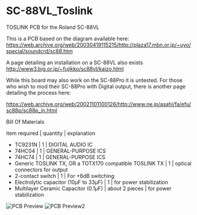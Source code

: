 # SC-88VL_Toslink
TOSLINK PCB for the Roland SC-88VL


This is a PCB based on the diagram available here: https://web.archive.org/web/20030419115215/http://plaza17.mbn.or.jp/~uyo/special/soundcrd/sc88.htm

A page detailing an installation on a SC-88VL also exists
http://www3.big.or.jp/~fujikko/sc88vl/kaizo.html

While this board may also work on the SC-88Pro it is untested.
For those who wish to mod their SC-88Pro with Digital output, there is another page detailing the process here: 

https://web.archive.org/web/20021101100126/http://www.ne.jp/asahi/fa/efu/sc88p/sc88p_in.html


Bill Of Materials

item	required | quantity |	explanation
* TC9231N |	1 |	DIGITAL AUDIO IC
* 74HC04 | 1 | GENERAL-PURPOSE ICS
* 74HC74 | 1 | GENERAL-PURPOSE ICS
* Generic TOSLINK TX, OR a TOTX170 compatible TOSLINK TX  | 1 | optical connectors for output 
* 2-contact switch | 1 | For +6dB switching
* Electrolytic capacitor (10μF to 33μF) | 1 | for power stabilization
* Multilayer Ceramic Capacitor (0.1μF) | about 2 pieces | for power stabilization

![PCB Preview](https://user-images.githubusercontent.com/203427/142282810-472993bc-96fc-4b2e-91e1-ac6e0e817351.png)
![PCB Preview2](https://user-images.githubusercontent.com/203427/142282817-3521b902-4705-4323-815c-817b01398779.png)
